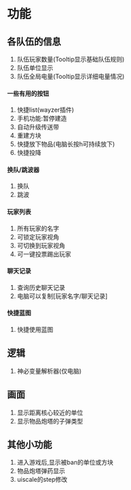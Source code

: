 # 功能
## 各队伍的信息
1. 队伍玩家数量(Tooltip显示基础队伍规则)
2. 队伍单位显示
3. 队伍全局电量(Tooltip显示详细电量情况)
#### 一些有用的按钮
1. 快捷list(wayzer插件)
2. 手机功能:暂停建造
3. 自动升级传送带
4. 重建方块
5. 快捷放下物品(电脑长按h可持续放下)
6. 快捷投降
#### 换队/跳波器
1. 换队
2. 跳波
#### 玩家列表
1. 所有玩家的名字
2. 可锁定玩家视角
3. 可切换到玩家视角
4. 可一键投票踢出玩家
#### 聊天记录
1. 查询历史聊天记录
2. 电脑可以复制[玩家名字/聊天记录]
#### 快捷蓝图
1. 快捷使用蓝图
## 逻辑 
1. 神必变量解析器(仅电脑)
## 画面
1. 显示距离核心较近的单位
2. 显示物品炮塔的子弹类型
## 其他小功能
1. 进入游戏后,显示被ban的单位或方块
2. 物品炮塔弹药显示
3. uiscale的step修改
